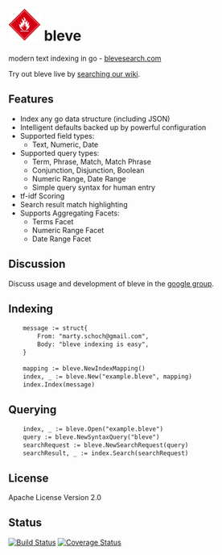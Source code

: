 # ![bleve](docs/bleve.png) bleve

modern text indexing in go - [blevesearch.com](http://www.blevesearch.com/)

Try out bleve live by [searching our wiki](http://wikisearch.blevesearch.com/search/).

## Features
* Index any go data structure (including JSON)
* Intelligent defaults backed up by powerful configuration
* Supported field types:
    * Text, Numeric, Date
* Supported query types:
    * Term, Phrase, Match, Match Phrase
    * Conjunction, Disjunction, Boolean
    * Numeric Range, Date Range
    * Simple query syntax for human entry
* tf-idf Scoring
* Search result match highlighting
* Supports Aggregating Facets:
    * Terms Facet
    * Numeric Range Facet
    * Date Range Facet

## Discussion

Discuss usage and development of bleve in the [google group](https://groups.google.com/forum/#!forum/bleve).

## Indexing

		message := struct{
			From: "marty.schoch@gmail.com",
			Body: "bleve indexing is easy",
		}

		mapping := bleve.NewIndexMapping()
		index, _ := bleve.New("example.bleve", mapping)
		index.Index(message)

## Querying

		index, _ := bleve.Open("example.bleve")
		query := bleve.NewSyntaxQuery("bleve")
		searchRequest := bleve.NewSearchRequest(query)
		searchResult, _ := index.Search(searchRequest)
		
## License

Apache License Version 2.0

## Status

[![Build Status](https://drone.io/github.com/blevesearch/bleve/status.png)](https://drone.io/github.com/blevesearch/bleve/latest)
[![Coverage Status](https://coveralls.io/repos/blevesearch/bleve/badge.png?branch=master)](https://coveralls.io/r/blevesearch/bleve?branch=master)
